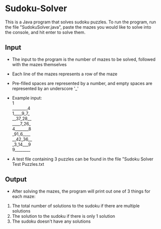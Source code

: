 # Sudoku-Solver
This is a Java program that solves sudoku puzzles. To run the program, run the file "SudokuSolver.java", paste the mazes you would like to solve 
into the console, and hit enter to solve them. 

Input
---------------
- The input to the program is the number of mazes to be solved, followed with the mazes themselves
- Each line of the mazes represents a row of the maze
- Pre-filled spaces are represented by a number, and empty spaces are represented by an underscore '_'
- Example input:<br>
1<br>
\_\_\_\_\_\_\_\_4<br>
1\_\_\_\_9\_7\_<br>
\_\_37\_28\_\_<br>
\_\_\_\_7\_26\_<br>
4\_\_\_\_\_\_\_8<br>
\_91\_6\_\_\_\_<br>
\_\_42\_36\_\_<br>
\_3\_14\_\_\_9<br>
9\_\_\_\_\_\_\_\_<br>

- A test file containing 3 puzzles can be found in the file "Sudoku Solver Test Puzzles.txt

Output
----------
- After solving the mazes, the program will print out one of 3 things for each maze:
1) The total number of solutions to the sudoku if there are multiple solutions
2) The solution to the sudoku if there is only 1 solution
3) The sudoku doesn't have any solutions
